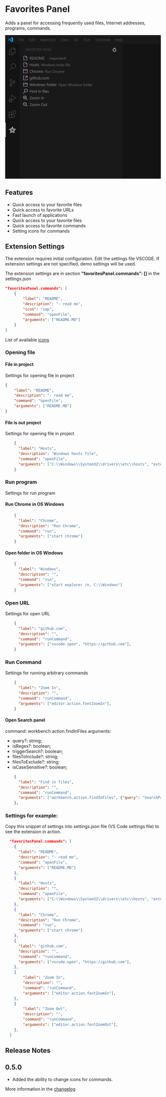 # Favorites Panel

Adds a panel for accessing frequently used files, Internet addresses, programs, commands.

![Favorites Panel](preview/screenshot_0.png)

## Features

- Quick access to your favorite files
- Quick access to favorite URLs
- Fast launch of applications
- Quick access to your favorite files
- Quick access to favorite commands
- Setting icons for commands


## Extension Settings

The extension requires initial configuration.
Edit the settings file VSCODE.
If extension settings are not specified, demo settings will be used.

The extension settings are in section **"favoritesPanel.commands": []** in the settings.json
```json
"favoritesPanel.commands": [
    {
        "label": "README",
        "description": "- read me",
        "icon": "zap",
        "command": "openFile",
        "arguments": ["README.MD"]
    }
]
```
List of available [icons](https://code.visualstudio.com/api/references/icons-in-labels#icon-listing "icons")

### Opening file

#### File in project

Settings for opening file in project

```json
{
    "label": "README",
    "description": "- read me",
    "command": "openFile",
    "arguments": ["README.MD"]
}
```
#### File is out project 

Settings for opening file in project

```json
    {
      "label": "Hosts",
      "description": "Windows hosts file",
      "command": "openFile",
      "arguments": ["C:\\Windows\\System32\\drivers\\etc\\hosts", "external"]
    }
```
### Run program

Settings for run program

#### Run Chrome in OS Windows

```json
    {
      "label": "Chrome",
      "description": "Run Chrome",
      "command": "run",
      "arguments": ["start chrome"]
    }
```
#### Open folder in OS Windows

```json
    {
      "label": "Windows",
      "description": "",
      "command": "run",
      "arguments": ["start explorer /n, C:\\Windows"]
    }
```

### Open URL

Settings for open URL

```json
    {
      "label": "github.com",
      "description": "",
      "command": "runCommand",
      "arguments": ["vscode.open", "https://github.com"],
    }
```
### Run Command

Settings for running arbitrary commands

```json
    {
      "label": "Zoom In",
      "description": "",
      "command": "runCommand",
      "arguments": ["editor.action.fontZoomIn"],
    }
```
#### Open Search panel
command: workbench.action.findInFiles
arguments:
- query?: string;
-	isRegex?: boolean;
-	triggerSearch?: boolean;
-	filesToInclude?: string;
-	filesToExclude?: string;
-	isCaseSensitive?: boolean;

```json
    {
      "label": "Find in files",
      "description": "",
      "command": "runCommand",
      "arguments": ["workbench.action.findInFiles", {"query": "SearchPannern", "triggerSearch": true}],
    },
```


### Settings for example:

Copy this snippet of settings into settings.json file (VS Code settings file) to see the extension in action.

```json
  "favoritesPanel.commands": [
    {
      "label": "README",
      "description": "- read me",
      "command": "openFile",
      "arguments": ["README.MD"]
    },
    {
      "label": "Hosts",
      "description": "",
      "command": "openFile",
      "arguments": ["C:\\Windows\\System32\\drivers\\etc\\hosts", "external"]
    },
    {
      "label": "Chrome",
      "description": "Run Chrome",
      "command": "run",
      "arguments": ["start chrome"]
    },
    {
      "label": "github.com",
      "description": "",
      "command": "runCommand",
      "arguments": ["vscode.open", "https://github.com"],
    },
    {
        "label": "Zoom In",
        "description": "",
        "command": "runCommand",
        "arguments": ["editor.action.fontZoomIn"],
    },
    {
        "label": "Zoom Out",
        "description": "",
        "command": "runCommand",
        "arguments": ["editor.action.fontZoomOut"],
    },
  ]
```



## Release Notes

## 0.5.0

- Added the ability to change icons for commands.

More information in the [changelog](CHANGELOG.md "Changelog")
